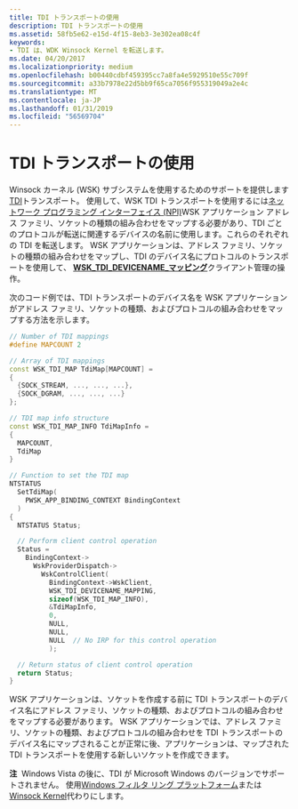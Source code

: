 ```yaml
---
title: TDI トランスポートの使用
description: TDI トランスポートの使用
ms.assetid: 58fb5e62-e15d-4f15-8eb3-3e302ea08c4f
keywords:
- TDI は、WDK Winsock Kernel を転送します。
ms.date: 04/20/2017
ms.localizationpriority: medium
ms.openlocfilehash: b00440cdbf459395cc7a8fa4e5929510e55c709f
ms.sourcegitcommit: a33b7978e22d5bb9f65ca7056f955319049a2e4c
ms.translationtype: MT
ms.contentlocale: ja-JP
ms.lasthandoff: 01/31/2019
ms.locfileid: "56569704"
---
```

# <a name="using-tdi-transports"></a>TDI トランスポートの使用


Winsock カーネル (WSK) サブシステムを使用するためのサポートを提供します[TDI](https://msdn.microsoft.com/library/windows/hardware/ff565094)トランスポート。 使用して、WSK TDI トランスポートを使用するには[ネットワーク プログラミング インターフェイス (NPI)](network-programming-interface.md)WSK アプリケーション アドレス ファミリ、ソケットの種類の組み合わせをマップする必要があり、TDI ごとのプロトコルが転送に関連するデバイスの名前に使用します。これらのそれぞれの TDI を転送します。 WSK アプリケーションは、アドレス ファミリ、ソケットの種類の組み合わせをマップし、TDI のデバイス名にプロトコルのトランスポートを使用して、 [ **WSK\_TDI\_DEVICENAME\_マッピング**](https://msdn.microsoft.com/library/windows/hardware/ff571190)クライアント管理の操作。

次のコード例では、TDI トランスポートのデバイス名を WSK アプリケーションがアドレス ファミリ、ソケットの種類、およびプロトコルの組み合わせをマップする方法を示します。

```C++
// Number of TDI mappings
#define MAPCOUNT 2

// Array of TDI mappings
const WSK_TDI_MAP TdiMap[MAPCOUNT] =
{
  {SOCK_STREAM, ..., ..., ...},
  {SOCK_DGRAM, ..., ..., ...}
};

// TDI map info structure
const WSK_TDI_MAP_INFO TdiMapInfo =
{
  MAPCOUNT,
  TdiMap
}

// Function to set the TDI map
NTSTATUS
  SetTdiMap(
    PWSK_APP_BINDING_CONTEXT BindingContext
  )
{
  NTSTATUS Status;

  // Perform client control operation
  Status =
    BindingContext->
      WskProviderDispatch->
        WskControlClient(
          BindingContext->WskClient,
          WSK_TDI_DEVICENAME_MAPPING,
          sizeof(WSK_TDI_MAP_INFO),
          &TdiMapInfo,
          0,
          NULL,
          NULL,
          NULL  // No IRP for this control operation
          );

  // Return status of client control operation
  return Status;
}
```

WSK アプリケーションは、ソケットを作成する前に TDI トランスポートのデバイス名にアドレス ファミリ、ソケットの種類、およびプロトコルの組み合わせをマップする必要があります。 WSK アプリケーションでは、アドレス ファミリ、ソケットの種類、およびプロトコルの組み合わせを TDI トランスポートのデバイス名にマップされることが正常に後、アプリケーションは、マップされた TDI トランスポートを使用する新しいソケットを作成できます。

**注**  Windows Vista の後に、TDI が Microsoft Windows のバージョンでサポートされません。 使用[Windows フィルタ リング プラットフォーム](https://msdn.microsoft.com/library/windows/hardware/ff571067)または[Winsock Kernel](https://msdn.microsoft.com/library/windows/hardware/ff571083)代わりにします。

 

 

 





